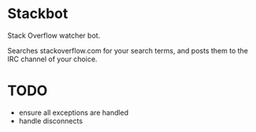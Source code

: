 # Stackbot

Stack Overflow watcher bot.

Searches stackoverflow.com for your search terms, and posts them to the IRC channel of your choice.

# TODO
* ensure all exceptions are handled
* handle disconnects
